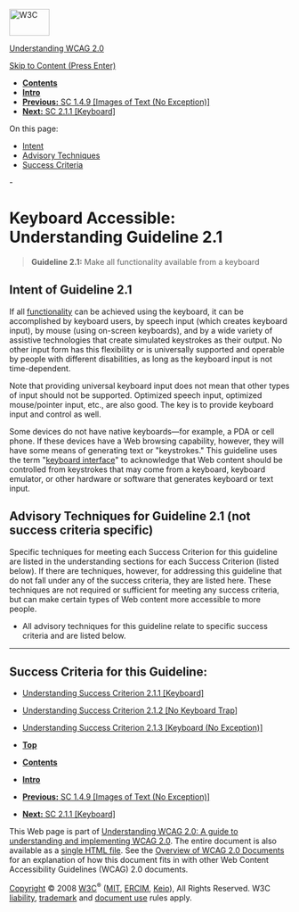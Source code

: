 [<img src="http://www.w3.org/Icons/w3c_home" alt="W3C" width="72" height="48" />](http://www.w3.org/)

[Understanding WCAG 2.0](http://www.w3.org/TR/2008/WD-UNDERSTANDING-WCAG20-20081103/)

[Skip to Content (Press Enter)](#maincontent)

<span id="top"></span>

-   **[Contents](http://www.w3.org/TR/2008/WD-UNDERSTANDING-WCAG20-20081103/#contents "Table of Contents")**
-   **[Intro](intro.html "Introduction to Understanding WCAG 2.0")**
-   [**Previous:** SC 1.4.9 \[Images of Text (No Exception)\]](visual-audio-contrast-text-images.html "Understanding SC  1.4.9 [Images of Text (No Exception)]")
-   [**Next:** SC 2.1.1 \[Keyboard\]](keyboard-operation-keyboard-operable.html "Understanding SC  2.1.1 [Keyboard]")

On this page:

-   [Intent](#keyboard-operation)
-   [Advisory Techniques](#keyboard-operation)
-   [Success Criteria](#keyboard-operation-sc)

<span id="maincontent">-</span>

<span id="keyboard-operation"></span> **Keyboard Accessible**<span class="screenreader">:</span> Understanding Guideline 2.1
============================================================================================================================

> **Guideline 2.1:** Make all functionality available from a keyboard

<span id="keyboard-operation-intent"></span> Intent of Guideline 2.1
--------------------------------------------------------------------

If all [functionality](http://www.w3.org/TR/2008/PR-WCAG20-20081103/#functiondef) can be achieved using the keyboard, it can be accomplished by keyboard users, by speech input (which creates keyboard input), by mouse (using on-screen keyboards), and by a wide variety of assistive technologies that create simulated keystrokes as their output. No other input form has this flexibility or is universally supported and operable by people with different disabilities, as long as the keyboard input is not time-dependent.

Note that providing universal keyboard input does not mean that other types of input should not be supported. Optimized speech input, optimized mouse/pointer input, etc., are also good. The key is to provide keyboard input and control as well.

Some devices do not have native keyboards—for example, a PDA or cell phone. If these devices have a Web browsing capability, however, they will have some means of generating text or "keystrokes." This guideline uses the term "[keyboard interface](http://www.w3.org/TR/2008/PR-WCAG20-20081103/#keybrd-interfacedef)" to acknowledge that Web content should be controlled from keystrokes that may come from a keyboard, keyboard emulator, or other hardware or software that generates keyboard or text input.

<span id="keyboard-operation-advisory"></span> Advisory Techniques for Guideline 2.1 (not success criteria specific)
--------------------------------------------------------------------------------------------------------------------

Specific techniques for meeting each Success Criterion for this guideline are listed in the understanding sections for each Success Criterion (listed below). If there are techniques, however, for addressing this guideline that do not fall under any of the success criteria, they are listed here. These techniques are not required or sufficient for meeting any success criteria, but can make certain types of Web content more accessible to more people.

-   All advisory techniques for this guideline relate to specific success criteria and are listed below.

------------------------------------------------------------------------

Success Criteria for this Guideline:
------------------------------------

-   [Understanding Success Criterion 2.1.1 \[Keyboard\]](keyboard-operation-keyboard-operable.html)
-   [Understanding Success Criterion 2.1.2 \[No Keyboard Trap\]](keyboard-operation-trapping.html)
-   [Understanding Success Criterion 2.1.3 \[Keyboard (No Exception)\]](keyboard-operation-all-funcs.html)

-   **[Top](#top)**
-   **[Contents](http://www.w3.org/TR/2008/WD-UNDERSTANDING-WCAG20-20081103/#contents "Table of Contents")**
-   **[Intro](intro.html "Introduction to Understanding WCAG 2.0")**
-   [**Previous:** SC 1.4.9 \[Images of Text (No Exception)\]](visual-audio-contrast-text-images.html "Understanding SC  1.4.9 [Images of Text (No Exception)]")
-   [**Next:** SC 2.1.1 \[Keyboard\]](keyboard-operation-keyboard-operable.html "Understanding SC  2.1.1 [Keyboard]")

This Web page is part of [Understanding WCAG 2.0: A guide to understanding and implementing WCAG 2.0](http://www.w3.org/TR/2008/WD-UNDERSTANDING-WCAG20-20081103/). The entire document is also available as a [single HTML file](complete.html). See the [Overview of WCAG 2.0 Documents](http://www.w3.org/WAI/intro/wcag20) for an explanation of how this document fits in with other Web Content Accessibility Guidelines (WCAG) 2.0 documents.

[Copyright](http://www.w3.org/Consortium/Legal/ipr-notice#Copyright) © 2008 [W3C](http://www.w3.org/)<sup>®</sup> ([MIT](http://www.csail.mit.edu/), [ERCIM](http://www.ercim.org/), [Keio](http://www.keio.ac.jp/)), All Rights Reserved. W3C [liability](http://www.w3.org/Consortium/Legal/ipr-notice#Legal_Disclaimer), [trademark](http://www.w3.org/Consortium/Legal/ipr-notice#W3C_Trademarks) and [document use](http://www.w3.org/Consortium/Legal/copyright-documents) rules apply.
